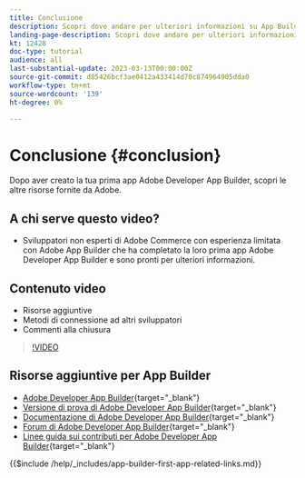 ```yaml
---
title: Conclusione
description: Scopri dove andare per ulteriori informazioni su App Builder.
landing-page-description: Scopri dove andare per ulteriori informazioni su App Builder.
kt: 12428
doc-type: tutorial
audience: all
last-substantial-update: 2023-03-13T00:00:00Z
source-git-commit: d85426bcf3ae0412a433414d70c874964905dda0
workflow-type: tm+mt
source-wordcount: '139'
ht-degree: 0%

---
```



# Conclusione {#conclusion}

Dopo aver creato la tua prima app Adobe Developer App Builder, scopri le altre risorse fornite da Adobe.

## A chi serve questo video?

* Sviluppatori non esperti di Adobe Commerce con esperienza limitata con Adobe App Builder che ha completato la loro prima app Adobe Developer App Builder e sono pronti per ulteriori informazioni.

## Contenuto video

* Risorse aggiuntive
* Metodi di connessione ad altri sviluppatori
* Commenti alla chiusura

>[!VIDEO](https://video.tv.adobe.com/v/3416741?quality=12&learn=on)

## Risorse aggiuntive per App Builder

* [Adobe Developer App Builder](https://developer.adobe.com/app-builder/){target="_blank"}
* [Versione di prova di Adobe Developer App Builder](https://developer.adobe.com/app-builder/trial/){target="_blank"}
* [Documentazione di Adobe Developer App Builder](https://developer.adobe.com/app-builder/docs/overview/){target="_blank"}
* [Forum di Adobe Developer App Builder](https://experienceleaguecommunities.adobe.com/t5/project-firefly/ct-p/project-firefly){target="_blank"}
* [Linee guida sui contributi per Adobe Developer App Builder](https://developer.adobe.com/app-builder/docs/guides/contribution_guides/){target="_blank"}

{{$include /help/_includes/app-builder-first-app-related-links.md}}
